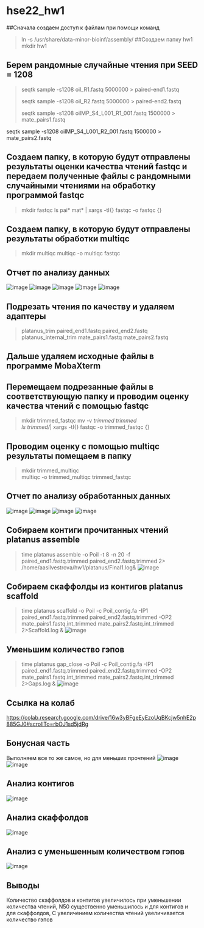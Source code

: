 # hse22_hw1
##Сначала создаем доступ к файлам при помощи команд
>ln -s /usr/share/data-minor-bioinf/assembly/ 
##Создаем папку hw1
>mkdir hw1
## Берем рандомные случайные чтения при SEED = 1208
>seqtk sample -s1208 oil_R1.fastq 5000000 > paired-end1.fastq
>
>seqtk sample -s1208 oil_R2.fastq 5000000 > paired-end2.fastq
>
>seqtk sample -s1208 oilMP_S4_L001_R1_001.fastq 1500000 > mate_pairs1.fastq

seqtk sample -s1208 oilMP_S4_L001_R2_001.fastq 1500000 > mate_pairs2.fastq
## Создаем папку, в которую будут отправлены результаты оценки качества чтений fastqc и передаем полученные файлы с рандомными случайными чтениями на обработку программой fastqc
>mkdir fastqc
>ls pai* mat* | xargs -tI{} fastqc -o fastqc {}   
## Создаем папку, в которую будут отправлены результаты обработки multiqc
>mkdir multiqc
>multiqc -o multiqc fastqc
## Отчет по анализу данных
![image](https://user-images.githubusercontent.com/115162216/194705482-889a9339-3c02-4e1f-a5dd-df9658cd9ad0.png)
![image](https://user-images.githubusercontent.com/115162216/194705505-a1c460d9-3754-4e58-8329-33a950325fd0.png)
![image](https://user-images.githubusercontent.com/115162216/194705518-8be0183f-74fd-4f34-b93f-22d02457b1c2.png)
![image](https://user-images.githubusercontent.com/115162216/194705530-102d51a1-e648-42b2-9066-a7bf54e1bcbf.png)
![image](https://user-images.githubusercontent.com/115162216/194705545-7044a13b-16ac-4d5b-838e-8681d60304c0.png)

## Подрезать чтения по качеству и удаляем адаптеры
>platanus_trim paired_end1.fastq paired_end2.fastq 
>platanus_internal_trim mate_pairs1.fastq mate_pairs2.fastq
## Дальше удаляем исходные файлы в программе MobaXterm
## Перемещаем подрезанные файлы в соответствующую папку и проводим оценку качества чтений с помощью fastqc
>mkdir trimmed_fastqc 
>mv -v *trimmed trimmed   
>ls trimmed/*| xargs -tI{} fastqc -o trimmed_fastqc {}
## Проводим оценку с помощью multiqc результаты помещаем в папку
>mkdir trimmed_multiqc   
>multiqc -o trimmed_multiqc trimmed_fastqc          

## Отчет по анализу обработанных данных 
![image](https://user-images.githubusercontent.com/115162216/194723756-45deea30-1ace-4f12-a67a-5e7b75df6c93.png)
![image](https://user-images.githubusercontent.com/115162216/194723800-fb68358a-2ce7-4de9-9818-8f8f53580476.png)
![image](https://user-images.githubusercontent.com/115162216/194723847-90977564-45ac-43f4-8b90-1e29a646a74c.png)
![image](https://user-images.githubusercontent.com/115162216/194725487-cfd6d573-b428-4ee1-8fe8-777f6a323363.png)

## Собираем контиги прочитанных чтений platanus assemble
>time platanus assemble -o Poil -t 8 -n 20 -f paired_end1.fastq.trimmed paired_end2.fastq.trimmed 2> /home/aasilvestrova/hw1/platanus/Final1.log&
![image](https://user-images.githubusercontent.com/115162216/194952691-9a27bf11-73ca-4e26-b34d-136b0427d139.png)

## Собираем скаффолды из контигов platanus scaffold
>time platanus scaffold -o Poil -c Poil_contig.fa -IP1 paired_end1.fastq.trimmed paired_end2.fastq.trimmed -OP2 mate_pairs1.fastq.int_trimmed mate_pairs2.fastq.int_trimmed 2>Scaffold.log &
![image](https://user-images.githubusercontent.com/115162216/194952724-bf15b259-c0da-4450-ba3a-45ae4af9483f.png)

## Уменьшим количество гэпов
>time platanus gap_close -o Poil -c Poil_contig.fa -IP1 paired_end1.fastq.trimmed paired_end2.fastq.trimmed -OP2 mate_pairs1.fastq.int_trimmed mate_pairs2.fastq.int_trimmed 2>Gaps.log &
![image](https://user-images.githubusercontent.com/115162216/194953154-5f939458-077e-4609-ae06-3e9d083fe98c.png)

## Ссылка на колаб
https://colab.research.google.com/drive/16w3yBFgeEyEzoUqBKcjw5nhE2p885GJ0#scrollTo=rbOJ1sd5jdRg
## Бонусная часть
Выполняем все то же самое, но для меньших прочтений
![image](https://user-images.githubusercontent.com/115162216/194957959-703706c7-c8b4-4145-ba7d-00158472e6ad.png)
![image](https://user-images.githubusercontent.com/115162216/194958036-41eed0c6-5584-4827-a061-18312a523596.png)

## Анализ контигов
![image](https://user-images.githubusercontent.com/115162216/194955378-6be402ff-2e8a-4c39-9ecd-2021a851af87.png)
## Анализ скаффолдов
![image](https://user-images.githubusercontent.com/115162216/194955544-151479f3-8472-4326-9662-bc1c0c55384d.png)
## Анализ с уменьшенным количеством гэпов
![image](https://user-images.githubusercontent.com/115162216/194956737-6ee259c6-5d85-4da9-8821-6e290694ba1c.png)
## Выводы
Количество скаффолдов и контигов увеличилось при уменьшении количества чтений,
N50 существенно уменьшилось и для контигов и для скаффолдов,
С увеличением количества чтений увеличивается количество гэпов
